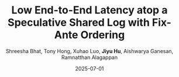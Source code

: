 ---
title: "Low End-to-End Latency atop a Speculative Shared Log with Fix-Ante Ordering"
collection: publications
excerpt: '\* To appear'
author:  "Shreesha Bhat,  Tony Hong,  Xuhao Luo,  **Jiyu Hu**,  Aishwarya Ganesan,  Ramnatthan Alagappan"
date: 2025-07-01
venue: "Proceedings of the 19th USENIX Conference on Operating Systems Design and Implementation, <b>OSDI '25</b>"
citation: ' Shreesha Bhat,  Tony Hong,  Xuhao Luo,  Jiyu Hu,  Aishwarya Ganesan,  Ramnatthan Alagappan, &quot;Low End-to-End Latency atop a Speculative Shared Log with Fix-Ante Ordering.&quot; Proceedings of the 19th USENIX Conference on Operating Systems Design and Implementation, OSDI &amp;apos;25, 2025.'
---